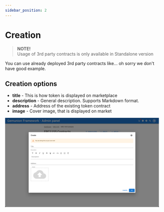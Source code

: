 ```yaml
---
sidebar_position: 2
---
```


# Creation

> **NOTE!** <br/>
> Usage of 3rd party contracts is only available in Standalone version

You can use already deployed 3rd party contracts like... oh sorry we don't have good example.

## Creation options

- **title** - This is how token is displayed on marketplace
- **description** - General description. Supports Markdown format.
- **address** - Address of the existing token contract
- **image** - Cover image, that is displayed on market

![ERC1155 contract create dialog](/img/admin/hierarchy/erc1155/contract_create_dialog.png)


